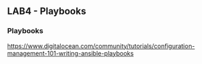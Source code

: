 ## LAB4 - Playbooks

### Playbooks
https://www.digitalocean.com/community/tutorials/configuration-management-101-writing-ansible-playbooks